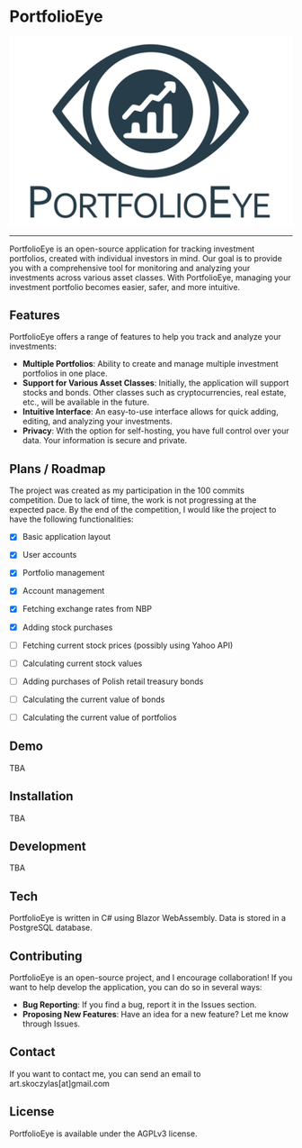 # PortfolioEye

<div align="center">

  <img src="images/logo.png" alt="drawing" width="600" class="logo"/>

</div>

---

PortfolioEye is an open-source application for tracking investment portfolios, created with individual investors in mind. Our goal is to provide you with a comprehensive tool for monitoring and analyzing your investments across various asset classes. With PortfolioEye, managing your investment portfolio becomes easier, safer, and more intuitive.  

## Features

PortfolioEye offers a range of features to help you track and analyze your investments:  
- **Multiple Portfolios**: Ability to create and manage multiple investment portfolios in one place.
- **Support for Various Asset Classes**: Initially, the application will support stocks and bonds. Other classes such as cryptocurrencies, real estate, etc., will be available in the future.
- **Intuitive Interface**: An easy-to-use interface allows for quick adding, editing, and analyzing your investments.
- **Privacy**: With the option for self-hosting, you have full control over your data. Your information is secure and private.

## Plans / Roadmap

The project was created as my participation in the 100 commits competition. Due to lack of time, the work is not progressing at the expected pace. By the end of the competition, I would like the project to have the following functionalities:

- [X] Basic application layout
- [X] User accounts
- [X] Portfolio management
- [X] Account management
- [X] Fetching exchange rates from NBP
- [X] Adding stock purchases
- [ ] Fetching current stock prices (possibly using Yahoo API)
- [ ] Calculating current stock values
- [ ] Adding purchases of Polish retail treasury bonds
- [ ] Calculating the current value of bonds
- [ ] Calculating the current value of portfolios


## Demo

TBA

## Installation

TBA

## Development

TBA  

## Tech

PortfolioEye is written in C# using Blazor WebAssembly. Data is stored in a PostgreSQL database.  

## Contributing

PortfolioEye is an open-source project, and I encourage collaboration! If you want to help develop the application, you can do so in several ways:  
- **Bug Reporting**: If you find a bug, report it in the Issues section.
- **Proposing New Features**: Have an idea for a new feature? Let me know through Issues.

## Contact

If you want to contact me, you can send an email to art.skoczylas[at]gmail.com 

## License

PortfolioEye is available under the AGPLv3 license.
